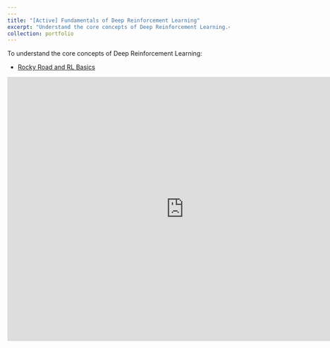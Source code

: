 ```yaml
---
---
title: "[Active] Fundamentals of Deep Reinforcement Learning"
excerpt: "Understand the core concepts of Deep Reinforcement Learning.<br/><img src='/images/drl.png' style='width:500px;height:500px;'>"
collection: portfolio
---
```


To understand the core concepts of Deep Reinforcement Learning:
- [Rocky Road and RL Basics](https://github.com/somnath3112/Rocky_Road_DRL/tree/main)

<iframe src="https://nbviewer.org/github/somnath3112//Rocky_Road_DRL/blob/main/DeepRL_basics_with_RockyRoad.ipynb" width="800" height="600" frameborder="0"></iframe>